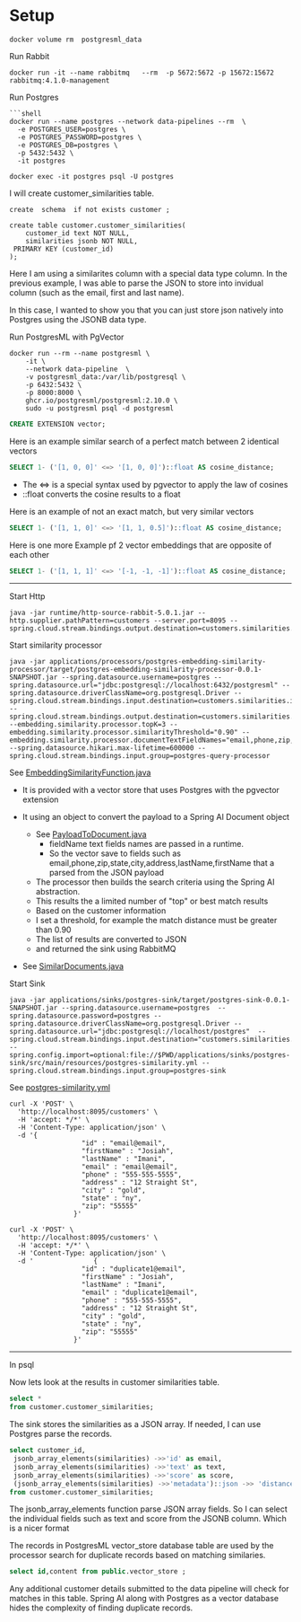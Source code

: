 # Setup
```shell
docker volume rm  postgresml_data
```


Run Rabbit


```shell
docker run -it --name rabbitmq   --rm  -p 5672:5672 -p 15672:15672  rabbitmq:4.1.0-management 
```


Run Postgres

```shell
```shell
docker run --name postgres --network data-pipelines --rm  \
  -e POSTGRES_USER=postgres \
  -e POSTGRES_PASSWORD=postgres \
  -e POSTGRES_DB=postgres \
  -p 5432:5432 \
  -it postgres    
```

```shell
docker exec -it postgres psql -U postgres
```

I will create customer_similarities table.

```shell
create  schema  if not exists customer ;

create table customer.customer_similarities(
    customer_id text NOT NULL,
    similarities jsonb NOT NULL,
 PRIMARY KEY (customer_id)
);
```

Here  I am using a similarites column with a special data type column.
In the previous example, I was able to parse the JSON to store into invidual column (such as the email, first and last name).

In this case, I wanted to show you that you can just store json natively into Postgres
using the JSONB data type.


Run PostgresML with PgVector

```shell
docker run --rm --name postgresml \
    -it \
    --network data-pipeline  \
    -v postgresml_data:/var/lib/postgresql \
    -p 6432:5432 \
    -p 8000:8000 \
    ghcr.io/postgresml/postgresml:2.10.0 \
    sudo -u postgresml psql -d postgresml
```


```sql
CREATE EXTENSION vector;
```


Here is an example similar search of a perfect match between 2 identical vectors

```sql
SELECT 1- ('[1, 0, 0]' <=> '[1, 0, 0]')::float AS cosine_distance;
```
- The <=> is a special syntax used by pgvector to apply the law of cosines
- ::float converts the cosine results to a float


Here is an example of not an exact match, but very similar vectors

```sql
SELECT 1- ('[1, 1, 0]' <=> '[1, 1, 0.5]')::float AS cosine_distance;
```

Here is one more Example pf 2 vector embeddings that are opposite of each other

```sql
SELECT 1- ('[1, 1, 1]' <=> '[-1, -1, -1]')::float AS cosine_distance;
```


---------------------------


Start Http

```shell
java -jar runtime/http-source-rabbit-5.0.1.jar --http.supplier.pathPattern=customers --server.port=8095 --spring.cloud.stream.bindings.output.destination=customers.similarities.input
```


Start similarity processor

```shell
java -jar applications/processors/postgres-embedding-similarity-processor/target/postgres-embedding-similarity-processor-0.0.1-SNAPSHOT.jar --spring.datasource.username=postgres --spring.datasource.url="jdbc:postgresql://localhost:6432/postgresml" --spring.datasource.driverClassName=org.postgresql.Driver --spring.cloud.stream.bindings.input.destination=customers.similarities.input --spring.cloud.stream.bindings.output.destination=customers.similarities.output --embedding.similarity.processor.topK=3 --embedding.similarity.processor.similarityThreshold="0.90" --embedding.similarity.processor.documentTextFieldNames="email,phone,zip,state,city,address,lastName,firstName" --spring.datasource.hikari.max-lifetime=600000 --spring.cloud.stream.bindings.input.group=postgres-query-processor
```

See [EmbeddingSimilarityFunction.java](../applications/processors/postgres-embedding-similarity-processor/src/main/java/ai/data/pipeline/postgres/embedding/function/EmbeddingSimilarityFunction.java)
- It is provided with a vector store that uses Postgres with the pgvector extension
- It using an object to convert the payload to a Spring AI Document object
  - See [PayloadToDocument.java](../applications/processors/postgres-embedding-similarity-processor/src/main/java/ai/data/pipeline/postgres/embedding/conversion/PayloadToDocument.java)
    - fieldName text fields names are passed in a runtime.
    - So the vector save to fields such as email,phone,zip,state,city,address,lastName,firstName that a parsed from the JSON payload
  - The processor then builds the search criteria using the Spring AI abstraction. 
  - This results the a limited number of "top" or best match results 
  - Based on the customer information 
  - I set a threshold, for example the match distance must be greater than 0.90 
  - The list of results are converted to JSON 
  - and returned the sink using RabbitMQ


- See [SimilarDocuments.java](../applications/processors/postgres-embedding-similarity-processor/src/main/java/ai/data/pipeline/postgres/embedding/domain/SimilarDocuments.java)



Start Sink


```shell
java -jar applications/sinks/postgres-sink/target/postgres-sink-0.0.1-SNAPSHOT.jar --spring.datasource.username=postgres  --spring.datasource.password=postgres --spring.datasource.driverClassName=org.postgresql.Driver --spring.datasource.url="jdbc:postgresql://localhost/postgres"  --spring.cloud.stream.bindings.input.destination="customers.similarities.output" --spring.config.import=optional:file://$PWD/applications/sinks/postgres-sink/src/main/resources/postgres-similarity.yml --spring.cloud.stream.bindings.input.group=postgres-sink
```

See [postgres-similarity.yml](../applications/sinks/postgres-sink/src/main/resources/postgres-similarity.yml)

```shell
curl -X 'POST' \
  'http://localhost:8095/customers' \
  -H 'accept: */*' \
  -H 'Content-Type: application/json' \
  -d '{
                  "id" : "email@email",
                  "firstName" : "Josiah",
                  "lastName" : "Imani",
                  "email" : "email@email",
                  "phone" : "555-555-5555",
                  "address" : "12 Straight St",
                  "city" : "gold",
                  "state" : "ny",
                  "zip": "55555"
                }'
```





```shell
curl -X 'POST' \
  'http://localhost:8095/customers' \
  -H 'accept: */*' \
  -H 'Content-Type: application/json' \
  -d '               {
                  "id" : "duplicate1@email",
                  "firstName" : "Josiah",
                  "lastName" : "Imani",
                  "email" : "duplicate1@email",
                  "phone" : "555-555-5555",
                  "address" : "12 Straight St",
                  "city" : "gold",
                  "state" : "ny",
                  "zip": "55555"
                }'
```

----------------------
In psql

Now lets look at the results in  customer similarities table. 

```sql
select *
from customer.customer_similarities;
```


The sink stores the similarities as a JSON array.
If needed, I can use Postgres parse the records.

```sql
select customer_id,
 jsonb_array_elements(similarities) ->>'id' as email, 
 jsonb_array_elements(similarities) ->>'text' as text,
 jsonb_array_elements(similarities) ->>'score' as score,
 (jsonb_array_elements(similarities) ->>'metadata')::json ->> 'distance' as distance
from customer.customer_similarities;
```

The jsonb_array_elements function parse JSON array fields.
So I can select the individual fields such as text and score from the JSONB column.
Which is a nicer format


The records in PostgresML vector_store database table are used by the processor search for duplicate records
based on matching similaries.

```sql
select id,content from public.vector_store ;
```

Any additional customer details submitted to the data pipeline will check for matches in this table.
Spring AI along with Postgres as a vector database hides the complexity of finding duplicate records.


